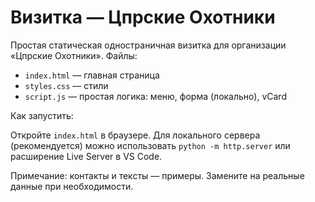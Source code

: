 # Визитка — Цпрские Охотники

Простая статическая одностраничная визитка для организации «Цпрские Охотники». Файлы:

- `index.html` — главная страница
- `styles.css` — стили
- `script.js` — простая логика: меню, форма (локально), vCard

Как запустить:

Откройте `index.html` в браузере. Для локального сервера (рекомендуется) можно использовать `python -m http.server` или расширение Live Server в VS Code.

Примечание: контакты и тексты — примеры. Замените на реальные данные при необходимости.
